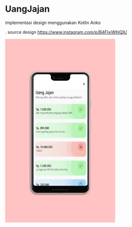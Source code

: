 # UangJajan
implementasi design menggunakan Kotlin Anko

. source design https://www.instagram.com/p/B4FIxiWhlQX/

<img src="https://raw.githubusercontent.com/Hendriyawan/UangJajan/master/ss_uang_jajan.png" width="360" />

